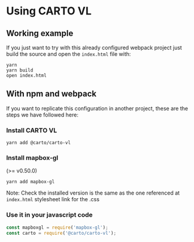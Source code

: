 # Using CARTO VL

## Working example
If you just want to try with this already configured webpack project just build the source and open the `index.html` file with:

    yarn
    yarn build
    open index.html

## With npm and webpack

If you want to replicate this configuration in another project, these are the steps we have followed here:

### Install CARTO VL

    yarn add @carto/carto-vl

### Install mapbox-gl
(>= v0.50.0)

    yarn add mapbox-gl

Note: Check the installed version is the same as the one referenced at `index.html` stylesheet link for the .css

### Use it in your javascript code

```js
const mapboxgl = require('mapbox-gl');
const carto = require('@carto/carto-vl');
```
